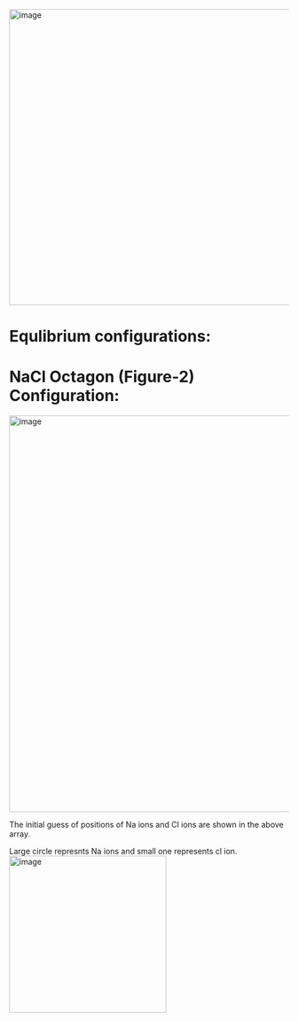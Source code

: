<img width="534" alt="image" src="https://github.com/sharmistharanit/23-Homework7G5/assets/143737948/90f1c932-a739-41d4-a041-2b432cce95aa">


# Equlibrium configurations:
# NaCl Octagon (Figure-2) Configuration:


<img width="715" alt="image" src="https://github.com/sharmistharanit/23-Homework7G5/assets/143737948/a699180b-ee13-4002-aad5-54f6de660f34">

The initial guess of positions of Na ions and Cl ions are shown in the above array.

Large circle represnts Na ions and small one represents cl ion.
<img width="283" alt="image" src="https://github.com/sharmistharanit/23-Homework7G5/assets/143737948/651132fd-3321-4f56-b87b-f3272507a606">






